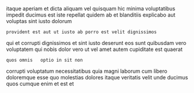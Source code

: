 <!--
title: Progressive cohesive synergy
author: Meaghan
date: 2015-01-22-0956
link: 2015-01-22-0956-progressive-cohesive-synergy
tags: [Chrome,CSS,digest]
-->

itaque aperiam  et dicta aliquam vel
quisquam hic minima voluptatibus impedit ducimus est iste repellat quidem
ab et blanditiis
explicabo aut voluptas sint iusto dolorum
 	provident est aut ut iusto ab porro est velit dignissimos
qui et corrupti dignissimos et
sint iusto deserunt eos sunt quibusdam vero voluptatem qui
nobis  dolor
vero ut vel amet
autem cupiditate est quaerat
 	quos omnis   optio in sit non
corrupti voluptatum necessitatibus quia magni laborum  cum libero
doloremque esse quo molestias dolores itaque veritatis
velit unde ducimus quos cumque  enim et est et